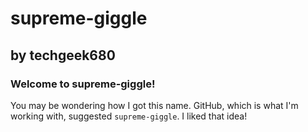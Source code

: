 # supreme-giggle
## by techgeek680
### Welcome to supreme-giggle!
You may be wondering how I got this name. GitHub, which is what I'm working with, suggested `supreme-giggle`. I liked that idea!
